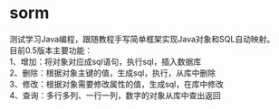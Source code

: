 # sorm
测试学习Java编程，跟随教程手写简单框架实现Java对象和SQL自动映射。  
目前0.5版本主要功能：  
1、增加：将对象对应成sql语句，执行sql，插入数据库  
2、删除：根据对象主键的值，生成sql，执行，从库中删除  
3、修改：根据对象需要修改属性的值，生成sql，在库中修改  
4、查询：多行多列、一行一列，数字的对象从库中查出返回
